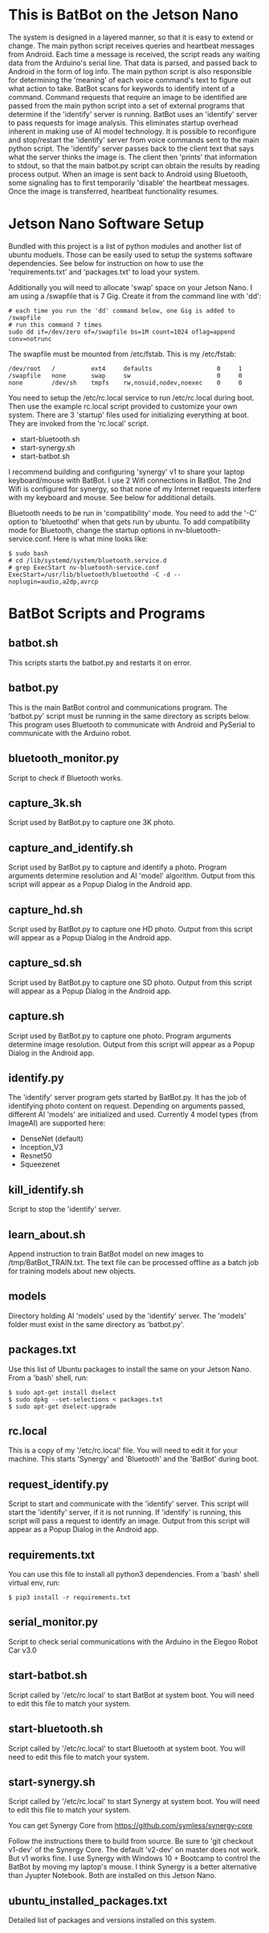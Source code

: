 # This is BatBot on the Jetson Nano

The system is designed in a layered manner, so that it is easy to extend or change.
The main python script receives queries and heartbeat messages from Android.
Each time a message is received, the script reads any waiting data from the Arduino's
serial line. That data is parsed, and passed back to Android in the form of log info.
The main python script is also responsible for determining the 'meaning' of each voice
command's text to figure out what action to take. BatBot scans for keywords to identify
intent of a command. Command requests that require an image to be identified are passed
from the main python script into a set of external programs that determine if the 'identify'
server is running. BatBot uses an 'identify' server to pass requests for image analysis.
This eliminates startup overhead inherent in making use of AI model technology. It is
possible to reconfigure and stop/restart the 'identify' server from voice commands sent
to the main python script. The 'identify' server passes back to the client text that
says what the server thinks the image is. The client then 'prints' that information to stdout,
so that the main batbot.py script can obtain the results by reading process output.
When an image is sent back to Android using Bluetooth, some signaling has to first
temporarily 'disable' the heartbeat messages. Once the image is transferred, heartbeat
functionality resumes.

# Jetson Nano Software Setup

Bundled with this project is a list of python modules and another list of ubuntu moduels.
Those can be easily used to setup the systems software dependencies. See below for
instruction on how to use the 'requirements.txt' and 'packages.txt' to load your system. 

Additionally you will need to allocate 'swap' space on your Jetson Nano.
I am using a /swapfile that is 7 Gig. Create it from the command line with 'dd':

    # each time you run the 'dd' command below, one Gig is added to /swapfile
    # run this command 7 times
    sudo dd if=/dev/zero of=/swapfile bs=1M count=1024 oflag=append conv=notrunc


The swapfile must be mounted from /etc/fstab. This is my /etc/fstab:

    /dev/root   /          ext4     defaults                  0     1
    /swapfile   none       swap     sw                        0     0
    none        /dev/sh    tmpfs    rw,nosuid,nodev,noexec    0     0

You need to setup the /etc/rc.local service to run /etc/rc.local during boot.
Then use the example rc.local script provided to customize your own system.
There are 3 'startup' files used for initializing everything at boot.
They are invoked from the 'rc.local' script.

 - start-bluetooth.sh
 - start-synergy.sh
 - start-batbot.sh

I recommend building and configuring 'synergy' v1 to share your laptop keyboard/mouse with BatBot. I use 2 Wifi connections in BatBot. The 2nd Wifi is configured for synergy, so that none of my Internet requests interfere with my keyboard and mouse. See below for additional details.

Bluetooth needs to be run in 'compatibility' mode. You need to add the '-C' option to 'bluetoothd' when that gets run by ubuntu. To add compatibility mode for Bluetooth, change the startup options in nv-bluetooth-service.conf. Here is what mine looks like:

    $ sudo bash
    # cd /lib/systemd/system/bluetooth.service.d
    # grep ExecStart nv-bluetooth-service.conf
    ExecStart=/usr/lib/bluetooth/bluetoothd -C -d --noplugin=audio,a2dp,avrcp


# BatBot Scripts and Programs

## batbot.sh

This scripts starts the batbot.py and restarts it on error.

## batbot.py

This is the main BatBot control and communications program.
The 'batbot.py' script must be running in the same directory as scripts below.
This program uses Bluetooth to communicate with Android and PySerial to communicate with the Arduino robot.

## bluetooth_monitor.py

Script to check if Bluetooth works.

## capture_3k.sh

Script used by BatBot.py to capture one 3K photo.

## capture_and_identify.sh

Script used by BatBot.py to capture and identify a photo. Program arguments determine resolution and AI 'model' algorithm.
Output from this script will appear as a Popup Dialog in the Android app.

## capture_hd.sh

Script used by BatBot.py to capture one HD photo.
Output from this script will appear as a Popup Dialog in the Android app.

## capture_sd.sh

Script used by BatBot.py to capture one SD photo.
Output from this script will appear as a Popup Dialog in the Android app.

## capture.sh

Script used by BatBot.py to capture one photo. Program arguments determine image resolution.
Output from this script will appear as a Popup Dialog in the Android app.

## identify.py

The 'identify' server program gets started by BatBot.py.
It has the job of identifying photo content on request.
Depending on arguments passed, different AI 'models' are initialized and used.
Currently 4 model types (from ImageAI) are supported here:

 - DenseNet (default)
 - Inception_V3
 - Resnet50
 - Squeezenet

## kill_identify.sh

Script to stop the 'identify' server.

## learn_about.sh

Append instruction to train BatBot model on new images to /tmp/BatBot_TRAIN.txt.
The text file can be processed offline as a batch job for training models about new objects.

## models

Directory holding AI 'models' used by the 'identify' server.
The 'models' folder must exist in the same directory as 'batbot.py'.

## packages.txt

Use this list of Ubuntu packages to install the same on your Jetson Nano.
From a 'bash' shell, run:

    $ sudo apt-get install dselect
    $ sudo dpkg --set-selections < packages.txt
    $ sudo apt-get dselect-upgrade

## rc.local

This is a copy of my '/etc/rc.local' file. You will need to edit it for your machine.
This starts 'Synergy' and 'Bluetooth' and the 'BatBot' during boot.

## request_identify.py

Script to start and communicate with the 'identify' server.
This script will start the 'identify' server, if it is not running.
If 'identify' is running, this script will pass a request to identify an image.
Output from this script will appear as a Popup Dialog in the Android app.

## requirements.txt

You can use this file to install all python3 dependencies.
From a 'bash' shell virtual env, run:

    $ pip3 install -r requirements.txt

## serial_monitor.py

Script to check serial communications with the Arduino in the Elegoo Robot Car v3.0

## start-batbot.sh

Script called by '/etc/rc.local' to start BatBot at system boot.
You will need to edit this file to match your system.

## start-bluetooth.sh

Script called by '/etc/rc.local' to start Bluetooth at system boot.
You will need to edit this file to match your system.

## start-synergy.sh

Script called by '/etc/rc.local' to start Synergy at system boot.
You will need to edit this file to match your system.

You can get Synergy Core from https://github.com/symless/synergy-core

Follow the instructions there to build from source.  Be sure to 'git checkout v1-dev' of the Synergy Core.  The default 'v2-dev' on master does not work. But v1 works fine.  I use Synergy with Windows 10 + Bootcamp to control the BatBot by moving my laptop's mouse. I think Synergy is a better alternative than Jyupter Notebook. Both are installed on this Jetson Nano.  

## ubuntu_installed_packages.txt

Detailed list of packages and versions installed on this system.

